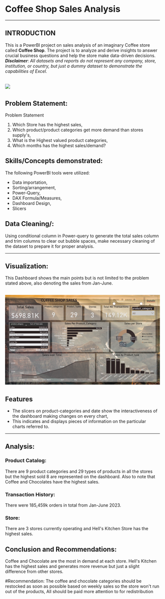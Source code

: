 # Coffee Shop Sales Analysis

--- 
## INTRODUCTION 

This is a PowerBI project on sales analysis of an imaginary Coffee store called **Coffee Shop**.
The project is to analyze and derive insights to answer crucial business questions and help the store make data-driven decisions.
**_Disclaimer_**: _All datasets and reports do not represent any company, store, institution, or country, but just a dummy dataset to demonstrate the capabilities of Excel._

![](coffee-shop-1.png)
---
## Problem Statement: 

Problem Statement
1. Which Store has the highest sales,
2. Which product/product categories get more demand than stores supply's,
3. What is the Highest valued product categories,
4. Which months has the highest sales/demand?


## Skills/Concepts demonstrated:

The following PowerBI tools were utilized:

- Data importation, 
- Sorting/arrangement,
- Power-Query,
- DAX Formula/Measures,
- Dashboard Design,
- Slicers

## Data Cleaning/:

Using conditional column in Power-query to generate the total sales column and trim columns to clear out bubble spaces, make necessary cleaning of the dataset to prepare it for proper analysis. 

---

## Visualization:
This Dashboard shows the main points but is not limited to the problem stated above, also denoting the sales from Jan-June.

![](Coffee-Dashboard.png)
---

## Features
- The slicers on product-categories and date show the interactiveness of the dashboard making changes on every chart,
- This indicates and displays pieces of information on the particular charts referred to.
---
## Analysis:

### Product Catalog:
There are 9 product categories and 29 types of products in all the stores but the highest sold 8 are represented on the dashboard.
Also to note that Coffee and Chocolates have the highest sales.

### Transaction History:
There were 185,459k orders in total from Jan-June 2023.

### Store: 
There are 3 stores currently operating and Hell's Kitchen Store has the highest sales. 

## Conclusion and Recommendations:
Coffee and Chocolate are the most in demand at each store.
Hell's Kitchen has the highest sales and generates more revenue but just a slight difference from other stores.

#Recommendation: 
The coffee and chocolate categories should be restocked as soon as possible based on weekly sales so the store won't run out of the products,
All  should be paid more attention to for redistribution
